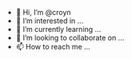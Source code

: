 - 👋 Hi, I’m @croyn
- 👀 I’m interested in ...
- 🌱 I’m currently learning ...
- 💞️ I’m looking to collaborate on ...
- 📫 How to reach me ...

<!---
croyn/croyn is a ✨ special ✨ repository because its `README.md` (this file) appears on your GitHub profile.
You can click the Preview link to take a look at your changes.
--->
